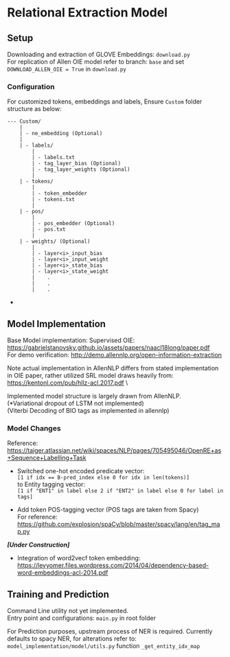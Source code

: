 # Relational Extraction Model

## Setup

Downloading and extraction of GLOVE Embeddings: `download.py`\
For replication of Allen OIE model refer to branch: `base` and set `DOWNLOAD_ALLEN_OIE = True` in `download.py`

### Configuration
For customized tokens, embeddings and labels, Ensure `Custom` folder structure as below:
```
--- Custom/
    |
    | - ne_embedding (Optional)
    |
    | - labels/
        |
        | - labels.txt
        | - tag_layer_bias (Optional)
        | - tag_layer_weights (Optional)
        |
    | - tokens/
        |
        | - token_embedder
        | - tokens.txt
        |
    | - pos/
        |
        | - pos_embedder (Optional)
        | - pos.txt
        |
    | - weights/ (Optional)
        |
        | - layer<i>_input_bias
        | - layer<i>_input_weight
        | - layer<i>_state_bias
        | - layer<i>_state_weight
        |    .
        |    .
        |    .
```
- 

## Model Implementation

Base Model implementation:
Supervised OIE:
https://gabrielstanovsky.github.io/assets/papers/naacl18long/paper.pdf \
For demo verification: http://demo.allennlp.org/open-information-extraction

Note actual implementation in AllenNLP differs from stated implementation in OIE paper, rather utilized SRL model draws heavily from:\
https://kentonl.com/pub/hllz-acl.2017.pdf \

Implemented model structure is largely drawn from AllenNLP.\
(*Variational dropout of LSTM not implemented)\
(Viterbi Decoding of BIO tags as implemented in allennlp)


### Model Changes

Reference: https://taiger.atlassian.net/wiki/spaces/NLP/pages/705495046/OpenRE+as+Sequence+Labelling+Task

- Switched one-hot encoded predicate vector:\
`[1 if idx == B-pred_index else 0 for idx in len(tokens)]`\
to Entity tagging vector:\
`[1 if "ENT1" in label else 2 if "ENT2" in label else 0 for label in tags]`

- Add token POS-tagging vector (POS tags are taken from Spacy)\
For reference: https://github.com/explosion/spaCy/blob/master/spacy/lang/en/tag_map.py

***[Under Construction]***
- Integration of word2vecf token embedding: https://levyomer.files.wordpress.com/2014/04/dependency-based-word-embeddings-acl-2014.pdf


## Training and Prediction

Command Line utility not yet implemented.\
Entry point and configurations: `main.py` in root folder

For Prediction purposes, upstream process of NER is required. Currently defaults to spacy NER, for alterations refer to:\
`model_implementation/model/utils.py` function `_get_entity_idx_map`

